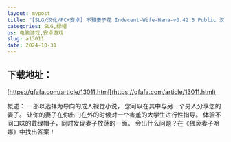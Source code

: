 ```yaml
---
layout: mypost
title: "[SLG/汉化/PC+安卓] 不雅妻子花 Indecent-Wife-Hana-v0.42.5 Public 汉化版 [400M]"
categories: SLG,绿帽
os: 电脑游戏,安卓游戏
slug: a13011
date: 2024-10-31
---
```


## 下载地址：

[https://qfafa.com/article/13011.html](https://qfafa.com/article/13011.html)

概述：
一部以选择为导向的成人视觉小说，
您可以在其中与另一个男人分享您的妻子。
让你的妻子在你出门在外的时候对一个害羞的大学生进行性指导。
体验不同口味的戴绿帽子，同时发现妻子放荡的一面。
会出什么问题？在《猥亵妻子哈娜》中找出答案！